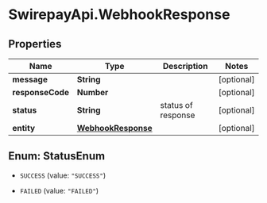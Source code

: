 # SwirepayApi.WebhookResponse

## Properties

Name | Type | Description | Notes
------------ | ------------- | ------------- | -------------
**message** | **String** |  | [optional] 
**responseCode** | **Number** |  | [optional] 
**status** | **String** | status of response | [optional] 
**entity** | [**WebhookResponse**](WebhookResponse.md) |  | [optional] 



## Enum: StatusEnum


* `SUCCESS` (value: `"SUCCESS"`)

* `FAILED` (value: `"FAILED"`)




